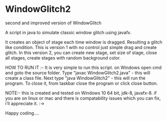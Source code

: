 # WindowGlitch2
second and improved version of WindowGlitch

A script in java to simulate classic window glitch using javafx.

It creates an object of stage each time window is dragged. Resulting a glitch like condition. This is version 1 with no control just simple drag and create glitch.
In this version 2, you can create new stage, set size of stage, close all stages, create stages with random background color.

HOW TO RUN IT :- It is very simple to run this script. on Windows open cmd and goto the source folder. 
Type "javac WindowGlitch2.java" - this will create a class file. Next type "java WindowGlitch2" - this will run the program. To close it, from taskbar close the program or click close button.

NOTE:- this is created and tested on Windows 10 64 bit, jdk-8, javafx-8. if you are on linux or mac and there is compatability issues which you can fix, i'll appreciate it. :->

Happy coding....
